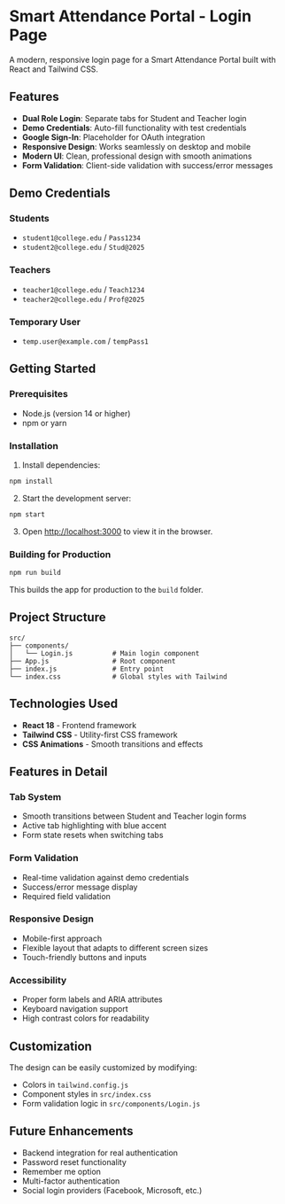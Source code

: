 # Smart Attendance Portal - Login Page

A modern, responsive login page for a Smart Attendance Portal built with React and Tailwind CSS.

## Features

- **Dual Role Login**: Separate tabs for Student and Teacher login
- **Demo Credentials**: Auto-fill functionality with test credentials
- **Google Sign-In**: Placeholder for OAuth integration
- **Responsive Design**: Works seamlessly on desktop and mobile
- **Modern UI**: Clean, professional design with smooth animations
- **Form Validation**: Client-side validation with success/error messages

## Demo Credentials

### Students
- `student1@college.edu` / `Pass1234`
- `student2@college.edu` / `Stud@2025`

### Teachers
- `teacher1@college.edu` / `Teach1234`
- `teacher2@college.edu` / `Prof@2025`

### Temporary User
- `temp.user@example.com` / `tempPass1`

## Getting Started

### Prerequisites
- Node.js (version 14 or higher)
- npm or yarn

### Installation

1. Install dependencies:
```bash
npm install
```

2. Start the development server:
```bash
npm start
```

3. Open [http://localhost:3000](http://localhost:3000) to view it in the browser.

### Building for Production

```bash
npm run build
```

This builds the app for production to the `build` folder.

## Project Structure

```
src/
├── components/
│   └── Login.js          # Main login component
├── App.js                # Root component
├── index.js              # Entry point
└── index.css             # Global styles with Tailwind
```

## Technologies Used

- **React 18** - Frontend framework
- **Tailwind CSS** - Utility-first CSS framework
- **CSS Animations** - Smooth transitions and effects

## Features in Detail

### Tab System
- Smooth transitions between Student and Teacher login forms
- Active tab highlighting with blue accent
- Form state resets when switching tabs

### Form Validation
- Real-time validation against demo credentials
- Success/error message display
- Required field validation

### Responsive Design
- Mobile-first approach
- Flexible layout that adapts to different screen sizes
- Touch-friendly buttons and inputs

### Accessibility
- Proper form labels and ARIA attributes
- Keyboard navigation support
- High contrast colors for readability

## Customization

The design can be easily customized by modifying:
- Colors in `tailwind.config.js`
- Component styles in `src/index.css`
- Form validation logic in `src/components/Login.js`

## Future Enhancements

- Backend integration for real authentication
- Password reset functionality
- Remember me option
- Multi-factor authentication
- Social login providers (Facebook, Microsoft, etc.)

